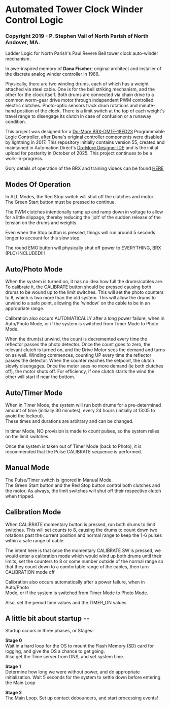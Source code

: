 # Automated Tower Clock Winder Control Logic
### Copyright 2019 - P. Stephen Vail of North Parish of North Andover, MA.

Ladder Logic for North Parish's Paul Revere Bell tower clock auto-winder mechanism.<br>

In awe-inspired memory of **Dana Fischer**; original architect and installer of the discrete analog winder controller in 1986.

Physically, there are two winding drums, each of which has a weight attached via steel cable.  One is for the bell striking mechanism, and the other for the clock itself.  Both drums are connected via chain drive to a common worm-gear drive motor through independent PWM controlled electric clutches. Photo-optic sensors track drum rotations and minute-hand position of the clock.  There is a limit switch at the top of each weight's travel range to disengage its clutch in case of confusion or a runaway condition. 

This project was designed for a [Do-More BRX-DM1E-18ED23](<https://www.automationdirect.com/adc/shopping/catalog/programmable_controllers/brx_plcs_(stackable_micro_brick)/plcs_-a-_cpus/bx-dm1e-18ed23>) Programmable Logic Controller, after Dana's original controller components were disabled by lightning in 2017. 
This repository initially contains version 55, created and maintained in Automation Direct's [Do-More Designer IDE](<https://www.automationdirect.com/support/software-downloads?itemcode=Do-more%20Designer>) and is the initial upload for posterity in October of 2025. This project continues to be a work-in-progress.<br>

Gory details of operation of the BRX and training videos can be found [HERE](https://accautomation.ca/brx-plc-analog-io-system-configuration/)


## Modes Of Operation

  In ALL Modes, the Red Stop switch will shut off the clutches and motor.  
     The Green Start button must be pressed to continue.

  The PWM clutches intentionally ramp up and ramp down in voltage to allow for a little
     slippage, thereby reducing the 'jolt' of the sudden release of the tension on the 
     drums and weights.

  Even when the Stop button is pressed, things will run around 5 seconds longer 
     to account for this slow stop.  
    
  The round EMO button will physically shut off power to EVERYTHING, BRX (PLC) INCLUDED!!!


## Auto/Photo Mode

  When the system is turned on, it has no idea how full the drums/cables are.
      To calibrate it, the CALIBRATE button should be pressed causing both drums 
      to be wound up to the limit switches. This will set the photo counters to 8, 
      which is two more than the old system.  This will allow the drums to unwind to a 
      safe point, allowing the 'window' on the cable to be in an appropriate range.

  Calibration also occurs AUTOMATICALLY after a long power failure, when in 
      Auto/Photo Mode, or if the system is switched from Timer Mode to Photo Mode.

  When the drum(s) unwind, the count is decremented every time the reflector 
      passes the photo detector.  Once the count goes to zero, the relevant clutch is 
      turned on, and the Drive Motor sees the demand and turns on as well. 
      Winding commences, counting UP every time the reflector passes the detector.
      When the counter reaches the setpoint, the clutch slowly disengages.
      Once the motor sees no more demand (ie both clutches off),  the motor shuts off.
      For efficiency, if one clutch starts the wind the other will start if near the bottom.


## Auto/Timer Mode

  When in Timer Mode, the system will run both drums for a pre-determined amount 
      of time (initially 30 minutes), every 24 hours (initially at 13:05 to avoid the lockout).  
      These times and durations are arbitrary and can be changed.

  In timer Mode, NO provision is made to count pulses, so the system relies 
      on the limit switches.
     
  Once the system is taken out of Timer Mode (back to Photo), it is recommended
      that the Pulse CALIBRATE sequence is performed.


## Manual Mode

The Pulse/Timer switch is ignored in Manual Mode.  
  The Green Start button and the Red Stop button control both clutches and the 
      motor.
  As always, the limit switches will shut off their respective clutch when tripped.


## Calibration Mode

  When CALIBRATE momentary button is pressed, run both drums to limit switches.
    This will set counts to 8, causing the drums to count down two rotations past the 
    current position and normal range to keep the 1-6 pulses within a safe range of cable

  The intent here is that once the momentary CALIBRATE SW is pressed, we would
    enter a calibration mode which would wind up both drums until their  limits, set the
    counters to 8 or some number outside of the normal range so that they count down
    to a comfortable range of the cables, then turn CALIBRATION mode off

  Calibration also occurs automatically after a power failure, when in Auto/Photo  
    Mode, or if the system is switched from Timer Mode to Photo Mode.

  Also, set the period time values and the TIMER_ON values


 ## A little bit about startup --
 Startup occurs in three phases, or Stages:
 
  **Stage 0** <br>Wait in a hard loop for the OS to mount the Flash Memory (SD) card for logging, and give the OS a chance to get going.<br> Also get the Time server from DNS, and set system time.
  
  **Stage 1**  <br>Determine how long we were without power, and do appropriate initialization. Wait 5 seconds for the system to settle down before entering the Main Loop
    
  **Stage 2** <br>The Main Loop.  Set up contact debouncers, and start processing events!
  
